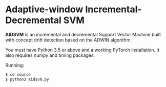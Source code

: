 # Adaptive-window Incremental-Decremental SVM

**AIDSVM** is an incremental and decremental Support Vector Machine built with concept drift detection based on the ADWIN algorithm.

You must have Python 3.5 or above and a working PyTorch installation. It also requires numpy and timing packages.

Running:

```bash
$ cd source
$ python3 aidsvm.py
```
